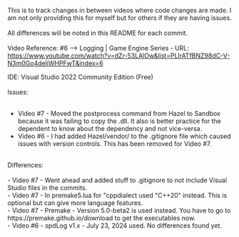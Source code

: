 This is to track changes in between videos where code changes are made. I am not only providing this for myself but for others if they are having issues.<br/>
<br/>
All differences will be noted in this README for each commit.<br/>
<br/>
Video Reference:
#6 --> Logging | Game Engine Series - URL: https://www.youtube.com/watch?v=dZr-53LAlOw&list=PLlrATfBNZ98dC-V-N3m0Go4deliWHPFwT&index=6<br/>

IDE: Visual Studio 2022 Community Edition (Free)<br/>
<br/>
Issues: 
<br/><br/>
- Video #7 - Moved the postprocess command from Hazel to Sandbox because it was failing to copy the .dll.  It also is better practice for the dependent to know about the dependency and not vice-versa.<br/>
- Video #6 - I had added Hazel/vendor/ to the .gitignore file which caused issues with version controls. This has been removed for Video #7.<br/>
<br/>
Differences:
<br/><br/>
- Video #7 - Went ahead and added stuff to .gitignore to not include Visual Studio files in the commits. <br/>
- Video #7 - In premake5.lua for "cppdialect used "C++20" instead. This is optional but can give more language features. <br/>
- Video #7 - Premake - Version 5.0-beta2 is used instead. You have to go to https://premake.github.io/download to get the executables now. <br/>
- Video #6 - spdLog v1.x - July 23, 2024 used. No differences found yet. <br/>